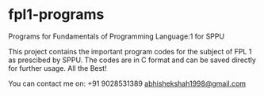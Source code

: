 # fpl1-programs
Programs for Fundamentals of Programming Language:1 for SPPU

This project contains the important program codes for the subject of FPL 1 as prescibed by SPPU.
The codes are in C format and can be saved directly for further usage.
All the Best!

You can contact me on:
+91 9028531389
abhishekshah1998@gmail.com
